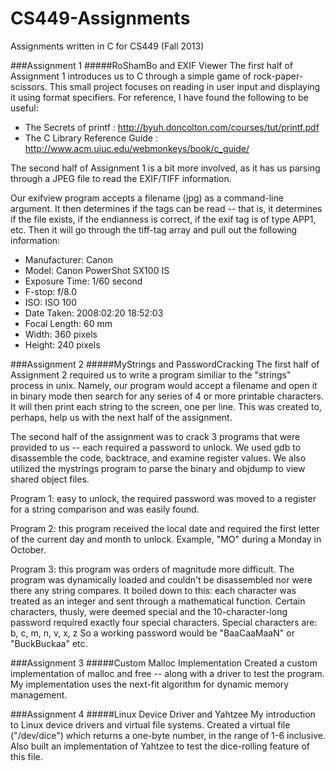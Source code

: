 CS449-Assignments
=================

Assignments written in C for CS449 (Fall 2013)


###Assignment 1
#####RoShamBo and EXIF Viewer
The first half of Assignment 1 introduces us to C through a simple game of rock-paper-scissors. This small project focuses on reading in user input and displaying it using format specifiers. For reference, I have found the following to be useful:
- The Secrets of printf : http://byuh.doncolton.com/courses/tut/printf.pdf
- The C Library Reference Guide : http://www.acm.uiuc.edu/webmonkeys/book/c_guide/

The second half of Assignment 1 is a bit more involved, as it has us parsing through a JPEG file to read the EXIF/TIFF information. 

Our exifview program accepts a filename (jpg) as a command-line argument. It then determines if the tags can be read -- that is, it determines if the file exists, if the endianness is correct, if the exif tag is of type APP1, etc. Then it will go through the tiff-tag array and pull out the following information:

- Manufacturer:   Canon
- Model:          Canon PowerShot SX100 IS
- Exposure Time:  1/60 second
- F-stop:         f/8.0
- ISO:            ISO 100
- Date Taken:     2008:02:20 18:52:03
- Focal Length:   60 mm
- Width:          360 pixels
- Height:         240 pixels

###Assignment 2
#####MyStrings and PasswordCracking
The first half of Assignment 2 required us to write a program similiar to the "strings" process in unix. Namely, our program would accept a filename and open it in binary mode then search for any series of 4 or more printable characters. It will then print each string to the screen, one per line. This was created to, perhaps, help us with the next half of the assignment. 

The second half of the assignment was to crack 3 programs that were provided to us -- each required a password to unlock. We used gdb to disassemble the code, backtrace, and examine register values. We also utilized the mystrings program to parse the binary and objdump to view shared object files. 

Program 1: easy to unlock, the required password was moved to a register for a string comparison and was easily found.

Program 2: this program received the local date and required the first letter of the current day and month to unlock. Example, "MO" during a Monday in October.

Program 3: this program was orders of magnitude more difficult. The program was dynamically loaded and couldn't be disassembled nor were there any string compares. It boiled down to this: each character was treated as an integer and sent through a mathematical function. Certain characters, thusly, were deemed special and the 10-character-long password required exactly four special characters. Special characters are: b, c, m, n, v, x, z
So a working password would be "BaaCaaMaaN" or "BuckBuckaa" etc.

###Assignment 3
#####Custom Malloc Implementation
Created a custom implementation of malloc and free -- along with a driver to test the program. My implementation uses the next-fit algorithm for dynamic memory management.

###Assignment 4
#####Linux Device Driver and Yahtzee
My introduction to Linux device drivers and virtual file systems. Created a virtual file ("/dev/dice") which returns a one-byte number, in the range of 1-6 inclusive. Also built an implementation of Yahtzee to test the dice-rolling feature of this file. 
